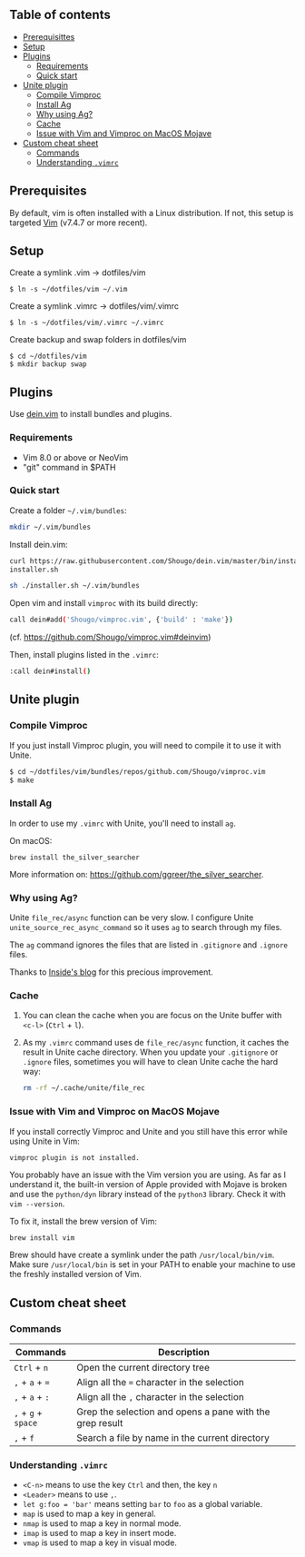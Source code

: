 ## Table of contents

- [Prerequisittes](#prerequisites)
- [Setup](#setup)
- [Plugins](#plugins)
  - [Requirements](#requirements)
  - [Quick start](#quick-start)
- [Unite plugin](#unite-plugin)
  - [Compile Vimproc](#compile-vimproc)
  - [Install Ag](#install-ag)
  - [Why using Ag?](#why-using-ag)
  - [Cache](#cache)
  - [Issue with Vim and Vimproc on MacOS
    Mojave](#issue-with-vim-and-vimproc-on-macos-mojave)
- [Custom cheat sheet](#custom-cheat-sheet)
  - [Commands](#commands)
  - [Understanding `.vimrc`](#understanding-vimrc)

## Prerequisites

By default, vim is often installed with a Linux distribution. If not, this setup
is targeted [Vim](http://www.vim.org/download.php) (v7.4.7 or more recent).

## Setup

Create a symlink .vim -> dotfiles/vim
```
$ ln -s ~/dotfiles/vim ~/.vim
```

Create a symlink .vimrc -> dotfiles/vim/.vimrc
```
$ ln -s ~/dotfiles/vim/.vimrc ~/.vimrc
```

Create backup and swap folders in dotfiles/vim
```
$ cd ~/dotfiles/vim
$ mkdir backup swap
```

## Plugins

Use [dein.vim](https://github.com/Shougo/dein.vim) to install bundles and
plugins.

### Requirements
- Vim 8.0 or above or NeoVim
- "git" command in $PATH

### Quick start

Create a folder `~/.vim/bundles`:
```sh
mkdir ~/.vim/bundles
```

Install dein.vim:
```sh
curl https://raw.githubusercontent.com/Shougo/dein.vim/master/bin/installer.sh >
installer.sh

sh ./installer.sh ~/.vim/bundles
```

Open vim and install `vimproc` with its build directly:
```sh
call dein#add('Shougo/vimproc.vim', {'build' : 'make'})
```

(cf. https://github.com/Shougo/vimproc.vim#deinvim)

Then, install plugins listed in the `.vimrc`:
```sh
:call dein#install()
```

## Unite plugin

### Compile Vimproc

If you just install Vimproc plugin, you will need to compile it to use it with
Unite.

```sh
$ cd ~/dotfiles/vim/bundles/repos/github.com/Shougo/vimproc.vim
$ make
```

### Install Ag

In order to use my `.vimrc` with Unite, you'll need to install `ag`.

On macOS:
```
brew install the_silver_searcher
```

More information on: https://github.com/ggreer/the_silver_searcher.

### Why using Ag?

Unite `file_rec/async` function can be very slow. I configure Unite `unite_source_rec_async_command` so it uses `ag` to search
through my files.

The `ag` command ignores the files that are listed in `.gitignore` and `.ignore`
files.

Thanks to [Inside's blog](http://insidesblog.blogspot.fr/2013/07/unitevim-and-many-files-in-project.html) for this precious improvement.

### Cache

1. You can clean the cache when you are focus on the Unite buffer with `<c-l>` (`Ctrl` + `l`).

2. As my `.vimrc` command uses de `file_rec/async` function, it caches the result
   in Unite cache directory. When you update your `.gitignore` or `.ignore` files,
   sometimes you will have to clean Unite cache the hard way:

   ```sh
   rm -rf ~/.cache/unite/file_rec
   ```

### Issue with Vim and Vimproc on MacOS Mojave

If you install correctly Vimproc and Unite and you still have this error while
using Unite in Vim:
```
vimproc plugin is not installed.
```

You probably have an issue with the Vim version you are using. As far as I
understand it, the built-in version of Apple provided with Mojave is broken and
use the `python/dyn` library instead of the `python3` library. Check it with
`vim --version`.

To fix it, install the brew version of Vim:
```sh
brew install vim
```

Brew should have create a symlink under the path `/usr/local/bin/vim`. Make sure
`/usr/local/bin` is set in your PATH to enable your machine to use the freshly
installed version of Vim.

## Custom cheat sheet

### Commands

| Commands | Description |
|----------|-------------|
| `Ctrl` + `n` | Open the current directory tree |
| `,` + `a` + `=` | Align all the `=` character in the selection |
| `,` + `a` + `:` | Align all the `,` character in the selection |
| `,` + `g` + `space` | Grep the selection and opens a pane with the grep result |
| `,` + `f` | Search a file by name in the current directory |

### Understanding `.vimrc`

- `<C-n>` means to use the key `Ctrl` and then, the key `n`
- `<Leader>` means to use `,`.
- `let g:foo = 'bar'` means setting `bar` to `foo` as a global variable.
- `map` is used to map a key in general.
- `nmap` is used to map a key in normal mode.
- `imap` is used to map a key in insert mode.
- `vmap` is used to map a key in visual mode.
